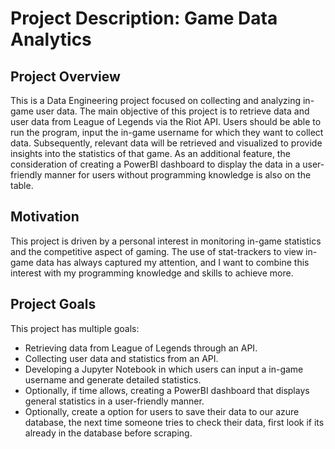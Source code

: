 # Project Description: Game Data Analytics

## Project Overview
This is a Data Engineering project focused on collecting and analyzing in-game user data. The main objective of this project is to retrieve data and user data from League of Legends via the Riot API. Users should be able to run the program, input the in-game username for which they want to collect data. Subsequently, relevant data will be retrieved and visualized to provide insights into the statistics of that game. As an additional feature, the consideration of creating a PowerBI dashboard to display the data in a user-friendly manner for users without programming knowledge is also on the table.

## Motivation
This project is driven by a personal interest in monitoring in-game statistics and the competitive aspect of gaming. The use of stat-trackers to view in-game data has always captured my attention, and I want to combine this interest with my programming knowledge and skills to achieve more.

## Project Goals
This project has multiple goals:

- Retrieving data from League of Legends through an API.
- Collecting user data and statistics from an API.
- Developing a Jupyter Notebook in which users can input a in-game username and generate detailed statistics.
- Optionally, if time allows, creating a PowerBI dashboard that displays general statistics in a user-friendly manner.
- Optionally, create a option for users to save their data to our azure database, the next time someone tries to check their data, first look if its already in the database before scraping.